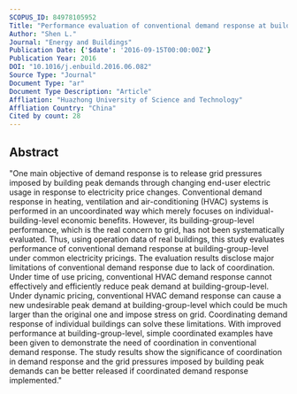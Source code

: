 ```yaml
---
SCOPUS_ID: 84978105952
Title: "Performance evaluation of conventional demand response at building-group-level under different electricity pricings"
Author: "Shen L."
Journal: "Energy and Buildings"
Publication Date: {'$date': '2016-09-15T00:00:00Z'}
Publication Year: 2016
DOI: "10.1016/j.enbuild.2016.06.082"
Source Type: "Journal"
Document Type: "ar"
Document Type Description: "Article"
Affliation: "Huazhong University of Science and Technology"
Affliation Country: "China"
Cited by count: 28
---
```


## Abstract
"One main objective of demand response is to release grid pressures imposed by building peak demands through changing end-user electric usage in response to electricity price changes. Conventional demand response in heating, ventilation and air-conditioning (HVAC) systems is performed in an uncoordinated way which merely focuses on individual-building-level economic benefits. However, its building-group-level performance, which is the real concern to grid, has not been systematically evaluated. Thus, using operation data of real buildings, this study evaluates performance of conventional demand response at building-group-level under common electricity pricings. The evaluation results disclose major limitations of conventional demand response due to lack of coordination. Under time of use pricing, conventional HVAC demand response cannot effectively and efficiently reduce peak demand at building-group-level. Under dynamic pricing, conventional HVAC demand response can cause a new undesirable peak demand at building-group-level which could be much larger than the original one and impose stress on grid. Coordinating demand response of individual buildings can solve these limitations. With improved performance at building-group-level, simple coordinated examples have been given to demonstrate the need of coordination in conventional demand response. The study results show the significance of coordination in demand response and the grid pressures imposed by building peak demands can be better released if coordinated demand response implemented."
